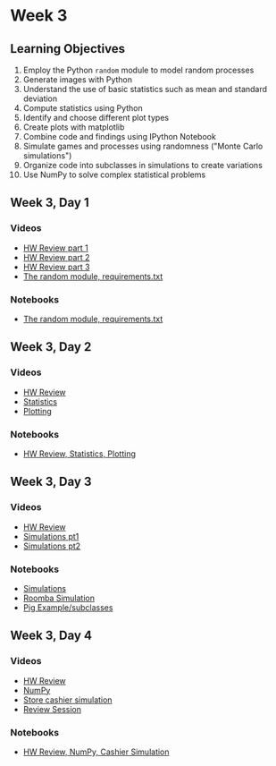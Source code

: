 # Week 3

## Learning Objectives

1. Employ the Python `random` module to model random processes
2. Generate images with Python
3. Understand the use of basic statistics such as mean and standard deviation
4. Compute statistics using Python
5. Identify and choose different plot types
6. Create plots with matplotlib
7. Combine code and findings using IPython Notebook
8. Simulate games and processes using randomness ("Monte Carlo simulations")
9. Organize code into subclasses in simulations to create variations
10. Use NumPy to solve complex statistical problems

## Week 3, Day 1
### Videos
* [HW Review part 1](https://youtu.be/nKnC68Zqg7o)
* [HW Review part 2](https://youtu.be/kC3hyAjpeKo)
* [HW Review part 3](https://youtu.be/-jPo_4aupMk)
* [The random module, requirements.txt](https://youtu.be/VumNwzqx0EY)

### Notebooks
* [The random module, requirements.txt](w3d1.ipynb)

## Week 3, Day 2
### Videos
* [HW Review](https://youtu.be/P1GVjg9mU9Q)
* [Statistics](https://youtu.be/yJLjyb8Ldm8)
* [Plotting](https://youtu.be/7Np-vZJ_xZs)

### Notebooks
* [HW Review, Statistics, Plotting](w3d2.ipynb)

## Week 3, Day 3
### Videos
* [HW Review](https://youtu.be/QrjChxluYv0)
* [Simulations pt1](https://youtu.be/f4AMwxfe0r4)
* [Simulations pt2](https://youtu.be/V80GtumXkEs)

### Notebooks
* [Simulations](w3d3.ipynb)
* [Roomba Simulation](Roomba.ipynb)
* [Pig Example/subclasses](pig-example.ipynb)

## Week 3, Day 4
### Videos
* [HW Review](https://youtu.be/q3EcMRCfZKg)
* [NumPy](https://youtu.be/20ubMyYNYkM)
* [Store cashier simulation](https://youtu.be/IrqKwq42Dc0)
* [Review Session](https://youtu.be/tveWezy1s9A)

### Notebooks
* [HW Review, NumPy, Cashier Simulation](w3d4.ipynb)

